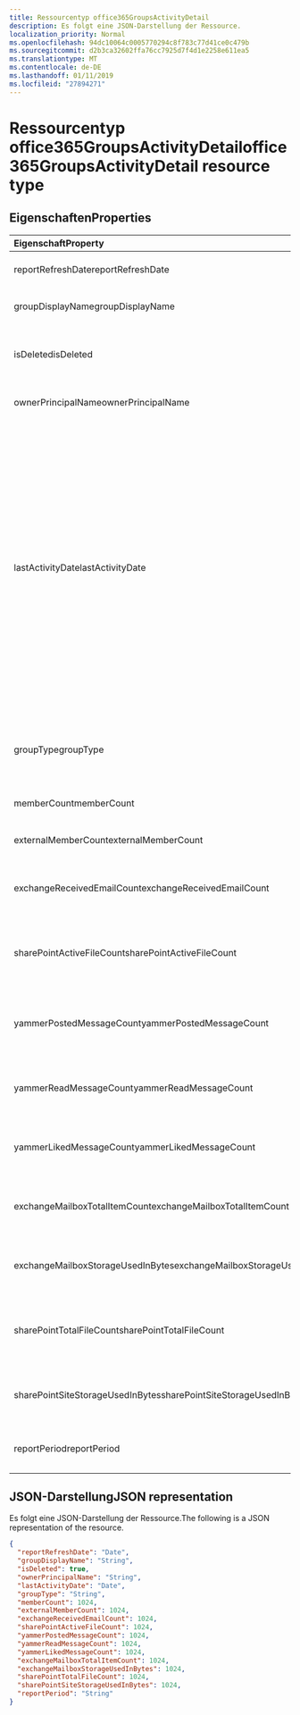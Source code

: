 ```yaml
---
title: Ressourcentyp office365GroupsActivityDetail
description: Es folgt eine JSON-Darstellung der Ressource.
localization_priority: Normal
ms.openlocfilehash: 94dc10064c0005770294c8f783c77d41ce0c479b
ms.sourcegitcommit: d2b3ca32602ffa76cc7925d7f4d1e2258e611ea5
ms.translationtype: MT
ms.contentlocale: de-DE
ms.lasthandoff: 01/11/2019
ms.locfileid: "27894271"
---
```

# <a name="office365groupsactivitydetail-resource-type"></a><span data-ttu-id="73574-103">Ressourcentyp office365GroupsActivityDetail</span><span class="sxs-lookup"><span data-stu-id="73574-103">office365GroupsActivityDetail resource type</span></span>

## <a name="properties"></a><span data-ttu-id="73574-104">Eigenschaften</span><span class="sxs-lookup"><span data-stu-id="73574-104">Properties</span></span>

| <span data-ttu-id="73574-105">Eigenschaft</span><span class="sxs-lookup"><span data-stu-id="73574-105">Property</span></span>                          | <span data-ttu-id="73574-106">Typ</span><span class="sxs-lookup"><span data-stu-id="73574-106">Type</span></span>    | <span data-ttu-id="73574-107">Beschreibung</span><span class="sxs-lookup"><span data-stu-id="73574-107">Description</span></span>                              |
| :-------------------------------- | :------ | ---------------------------------------- |
| <span data-ttu-id="73574-108">reportRefreshDate</span><span class="sxs-lookup"><span data-stu-id="73574-108">reportRefreshDate</span></span>                 | <span data-ttu-id="73574-109">Datum</span><span class="sxs-lookup"><span data-stu-id="73574-109">Date</span></span>    | <span data-ttu-id="73574-110">Das aktuelle Datum des Inhalts.</span><span class="sxs-lookup"><span data-stu-id="73574-110">The latest date of the content.</span></span>          |
| <span data-ttu-id="73574-111">groupDisplayName</span><span class="sxs-lookup"><span data-stu-id="73574-111">groupDisplayName</span></span>                  | <span data-ttu-id="73574-112">Zeichenfolge</span><span class="sxs-lookup"><span data-stu-id="73574-112">String</span></span>  | <span data-ttu-id="73574-113">Der Anzeigename der Gruppe.</span><span class="sxs-lookup"><span data-stu-id="73574-113">The display name of the group.</span></span>           |
| <span data-ttu-id="73574-114">isDeleted</span><span class="sxs-lookup"><span data-stu-id="73574-114">isDeleted</span></span>                         | <span data-ttu-id="73574-115">Boolescher Wert</span><span class="sxs-lookup"><span data-stu-id="73574-115">Boolean</span></span> | <span data-ttu-id="73574-116">Ob dieser Benutzer gelöschte oder weiche wurde gelöscht.</span><span class="sxs-lookup"><span data-stu-id="73574-116">Whether this user has been deleted or soft deleted.</span></span> |
| <span data-ttu-id="73574-117">ownerPrincipalName</span><span class="sxs-lookup"><span data-stu-id="73574-117">ownerPrincipalName</span></span>                | <span data-ttu-id="73574-118">Zeichenfolge</span><span class="sxs-lookup"><span data-stu-id="73574-118">String</span></span>  | <span data-ttu-id="73574-119">Der Gruppe Besitzer principal Name.</span><span class="sxs-lookup"><span data-stu-id="73574-119">The group owner principal name.</span></span>          |
| <span data-ttu-id="73574-120">lastActivityDate</span><span class="sxs-lookup"><span data-stu-id="73574-120">lastActivityDate</span></span>                  | <span data-ttu-id="73574-121">Datum</span><span class="sxs-lookup"><span data-stu-id="73574-121">Date</span></span>    | <span data-ttu-id="73574-122">Datum der letzten Aktivität für die folgenden Szenarien: Postfach empfangene e-Mails; gruppieren Benutzer angezeigt, bearbeitet, freigegebene oder Dateien in SharePoint-Dokumentbibliothek synchronisiert; SharePoint-Seiten angezeigt; Benutzer gebucht, lesen oder gefallen Nachrichten in Yammer-Gruppen.</span><span class="sxs-lookup"><span data-stu-id="73574-122">The last activity date for the following scenarios:  group mailbox received email; user viewed, edited, shared, or synced files in SharePoint document library; user viewed SharePoint pages; user posted, read, or liked messages in Yammer groups.</span></span> |
| <span data-ttu-id="73574-123">groupType</span><span class="sxs-lookup"><span data-stu-id="73574-123">groupType</span></span>                         | <span data-ttu-id="73574-124">Zeichenfolge</span><span class="sxs-lookup"><span data-stu-id="73574-124">String</span></span>  | <span data-ttu-id="73574-125">Der Gruppentyp.</span><span class="sxs-lookup"><span data-stu-id="73574-125">The group type.</span></span> <span data-ttu-id="73574-126">Mögliche Werte sind: **öffentlich** oder **Privat**.</span><span class="sxs-lookup"><span data-stu-id="73574-126">Possible values are: **Public** or **Private**.</span></span> |
| <span data-ttu-id="73574-127">memberCount</span><span class="sxs-lookup"><span data-stu-id="73574-127">memberCount</span></span>                       | <span data-ttu-id="73574-128">Int64</span><span class="sxs-lookup"><span data-stu-id="73574-128">Int64</span></span>   | <span data-ttu-id="73574-129">Die Gruppe Elementanzahl.</span><span class="sxs-lookup"><span data-stu-id="73574-129">The group member count.</span></span>                  |
| <span data-ttu-id="73574-130">externalMemberCount</span><span class="sxs-lookup"><span data-stu-id="73574-130">externalMemberCount</span></span>               | <span data-ttu-id="73574-131">Int64</span><span class="sxs-lookup"><span data-stu-id="73574-131">Int64</span></span>   | <span data-ttu-id="73574-132">Die Gruppe externe Elementanzahl.</span><span class="sxs-lookup"><span data-stu-id="73574-132">The group external member count.</span></span>         |
| <span data-ttu-id="73574-133">exchangeReceivedEmailCount</span><span class="sxs-lookup"><span data-stu-id="73574-133">exchangeReceivedEmailCount</span></span>        | <span data-ttu-id="73574-134">Int64</span><span class="sxs-lookup"><span data-stu-id="73574-134">Int64</span></span>   | <span data-ttu-id="73574-135">Die Anzahl der e-Mail, die das Gruppenpostfach empfangen.</span><span class="sxs-lookup"><span data-stu-id="73574-135">The number of email that the group mailbox received.</span></span> |
| <span data-ttu-id="73574-136">sharePointActiveFileCount</span><span class="sxs-lookup"><span data-stu-id="73574-136">sharePointActiveFileCount</span></span>         | <span data-ttu-id="73574-137">Int64</span><span class="sxs-lookup"><span data-stu-id="73574-137">Int64</span></span>   | <span data-ttu-id="73574-138">Die Anzahl der aktiven Dateien in der Website der SharePoint-Gruppe.</span><span class="sxs-lookup"><span data-stu-id="73574-138">The number of active files in SharePoint Group site.</span></span> |
| <span data-ttu-id="73574-139">yammerPostedMessageCount</span><span class="sxs-lookup"><span data-stu-id="73574-139">yammerPostedMessageCount</span></span>          | <span data-ttu-id="73574-140">Int64</span><span class="sxs-lookup"><span data-stu-id="73574-140">Int64</span></span>   | <span data-ttu-id="73574-141">Die Anzahl von Nachrichten zu Yammer-Gruppen bereitgestellt werden.</span><span class="sxs-lookup"><span data-stu-id="73574-141">The number of messages posted to Yammer groups.</span></span> |
| <span data-ttu-id="73574-142">yammerReadMessageCount</span><span class="sxs-lookup"><span data-stu-id="73574-142">yammerReadMessageCount</span></span>            | <span data-ttu-id="73574-143">Int64</span><span class="sxs-lookup"><span data-stu-id="73574-143">Int64</span></span>   | <span data-ttu-id="73574-144">Lesen Sie die Anzahl der Nachrichten in Yammer-Gruppen.</span><span class="sxs-lookup"><span data-stu-id="73574-144">The number of messages read in Yammer groups.</span></span> |
| <span data-ttu-id="73574-145">yammerLikedMessageCount</span><span class="sxs-lookup"><span data-stu-id="73574-145">yammerLikedMessageCount</span></span>           | <span data-ttu-id="73574-146">Int64</span><span class="sxs-lookup"><span data-stu-id="73574-146">Int64</span></span>   | <span data-ttu-id="73574-147">Die Anzahl der Nachrichten in Yammer-Gruppen gefallen.</span><span class="sxs-lookup"><span data-stu-id="73574-147">The number of messages liked in Yammer groups.</span></span> |
| <span data-ttu-id="73574-148">exchangeMailboxTotalItemCount</span><span class="sxs-lookup"><span data-stu-id="73574-148">exchangeMailboxTotalItemCount</span></span>     | <span data-ttu-id="73574-149">Int64</span><span class="sxs-lookup"><span data-stu-id="73574-149">Int64</span></span>   | <span data-ttu-id="73574-150">Die Anzahl der Elemente in der Gruppenpostfach.</span><span class="sxs-lookup"><span data-stu-id="73574-150">The number of items in the group mailbox.</span></span> |
| <span data-ttu-id="73574-151">exchangeMailboxStorageUsedInBytes</span><span class="sxs-lookup"><span data-stu-id="73574-151">exchangeMailboxStorageUsedInBytes</span></span> | <span data-ttu-id="73574-152">Int64</span><span class="sxs-lookup"><span data-stu-id="73574-152">Int64</span></span>   | <span data-ttu-id="73574-153">Der Speicher des Postfachs Gruppe verwendet.</span><span class="sxs-lookup"><span data-stu-id="73574-153">The storage used of the group mailbox.</span></span>   |
| <span data-ttu-id="73574-154">sharePointTotalFileCount</span><span class="sxs-lookup"><span data-stu-id="73574-154">sharePointTotalFileCount</span></span>          | <span data-ttu-id="73574-155">Int64</span><span class="sxs-lookup"><span data-stu-id="73574-155">Int64</span></span>   | <span data-ttu-id="73574-156">Die Gesamtzahl der Dateien in der Website der SharePoint-Gruppe.</span><span class="sxs-lookup"><span data-stu-id="73574-156">The total number of files in SharePoint Group site.</span></span> |
| <span data-ttu-id="73574-157">sharePointSiteStorageUsedInBytes</span><span class="sxs-lookup"><span data-stu-id="73574-157">sharePointSiteStorageUsedInBytes</span></span>  | <span data-ttu-id="73574-158">Int64</span><span class="sxs-lookup"><span data-stu-id="73574-158">Int64</span></span>   | <span data-ttu-id="73574-159">Die Speicherung von SharePoint-Gruppe der Website verwendet.</span><span class="sxs-lookup"><span data-stu-id="73574-159">The storage used by SharePoint Group site.</span></span> |
| <span data-ttu-id="73574-160">reportPeriod</span><span class="sxs-lookup"><span data-stu-id="73574-160">reportPeriod</span></span>                      | <span data-ttu-id="73574-161">Zeichenfolge</span><span class="sxs-lookup"><span data-stu-id="73574-161">String</span></span>  | <span data-ttu-id="73574-162">Die Anzahl der Tage, die der Bericht wird behandelt.</span><span class="sxs-lookup"><span data-stu-id="73574-162">The number of days the report covers.</span></span>    |

## <a name="json-representation"></a><span data-ttu-id="73574-163">JSON-Darstellung</span><span class="sxs-lookup"><span data-stu-id="73574-163">JSON representation</span></span>

<span data-ttu-id="73574-164">Es folgt eine JSON-Darstellung der Ressource.</span><span class="sxs-lookup"><span data-stu-id="73574-164">The following is a JSON representation of the resource.</span></span>

<!-- {
  "blockType": "resource",
  "@odata.type": "microsoft.graph.office365GroupsActivityDetail"
} -->

```json
{
  "reportRefreshDate": "Date", 
  "groupDisplayName": "String", 
  "isDeleted": true, 
  "ownerPrincipalName": "String", 
  "lastActivityDate": "Date", 
  "groupType": "String", 
  "memberCount": 1024, 
  "externalMemberCount": 1024, 
  "exchangeReceivedEmailCount": 1024, 
  "sharePointActiveFileCount": 1024, 
  "yammerPostedMessageCount": 1024, 
  "yammerReadMessageCount": 1024, 
  "yammerLikedMessageCount": 1024, 
  "exchangeMailboxTotalItemCount": 1024, 
  "exchangeMailboxStorageUsedInBytes": 1024, 
  "sharePointTotalFileCount": 1024, 
  "sharePointSiteStorageUsedInBytes": 1024, 
  "reportPeriod": "String"
}
```
